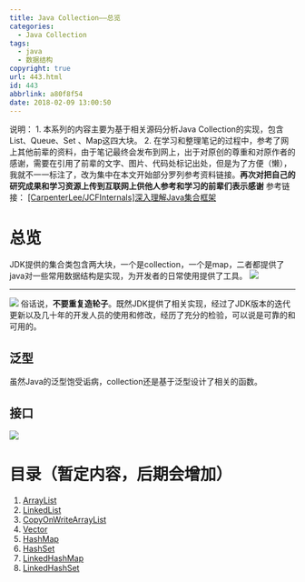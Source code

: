 ```yaml
---
title: Java Collection——总览
categories:
  - Java Collection
tags:
  - java
  - 数据结构
copyright: true
url: 443.html
id: 443
abbrlink: a80f8f54
date: 2018-02-09 13:00:50
---
```


说明： 1\. 本系列的内容主要为基于相关源码分析Java Collection的实现，包含List、Queue、Set 、Map这四大块。 2. 在学习和整理笔记的过程中，参考了网上其他前辈的资料，由于笔记最终会发布到网上，出于对原创的尊重和对原作者的感谢，需要在引用了前辈的文字、图片、代码处标记出处，但是为了方便（懒），我就不一一标注了，改为集中在本文开始部分罗列参考资料链接。**再次对把自己的研究成果和学习资源上传到互联网上供他人参考和学习的前辈们表示感谢** 参考链接： [\[CarpenterLee/JCFInternals\]深入理解Java集合框架](https://github.com/CarpenterLee/JCFInternals "深入理解Java集合框架")

<!-- more -->

总览
==

JDK提供的集合类包含两大块，一个是collection，一个是map，二者都提供了java对一些常用数据结构是实现，为开发者的日常使用提供了工具。 ![](https://kherrisanbucketone.oss-cn-shanghai.aliyuncs.com/Snipaste_2018-02-09_12-43-43.jpg)

* * *

![](https://kherrisanbucketone.oss-cn-shanghai.aliyuncs.com/Snipaste_2018-02-14_13-15-56.jpg) 俗话说，**不要重复造轮子**。既然JDK提供了相关实现，经过了JDK版本的迭代更新以及几十年的开发人员的使用和修改，经历了充分的检验，可以说是可靠的和可用的。

泛型
--

虽然Java的泛型饱受诟病，collection还是基于泛型设计了相关的函数。

接口
--

![](https://kherrisanbucketone.oss-cn-shanghai.aliyuncs.com/Snipaste_2018-02-09_12-59-08.jpg)

目录（暂定内容，后期会增加）
==============

1.  [ArrayList](https://www.dokyme.cn/index.php/2018/02/09/java-collection-arraylist/ "ArrayList")
2.  [LinkedList](https://www.dokyme.cn/index.php/2018/02/10/java-collection-linkedlist/ "LinkedList")
3.  [CopyOnWriteArrayList](https://www.dokyme.cn/index.php/2018/02/11/java-collection-…onwritearraylist/ "CopyOnWriteArrayList")
4.  [Vector](https://www.dokyme.cn/index.php/2018/02/14/java-collection-vector/ "Vector")
5.  [HashMap](https://www.dokyme.cn/index.php/2018/02/14/java-collection-hashmap "HashMap")
6.  [HashSet](https://www.dokyme.cn/index.php/2018/02/14/java-collection-hashset/ "HashSet")
7.  [LinkedHashMap](https://www.dokyme.cn/index.php/2018/02/17/java-collection-linkedhashmap/ "LinkedHashMap")
8.  [LinkedHashSet](https://www.dokyme.cn/index.php/2018/02/19/java-collection-linkedhashset/ "LinkedHashSet")